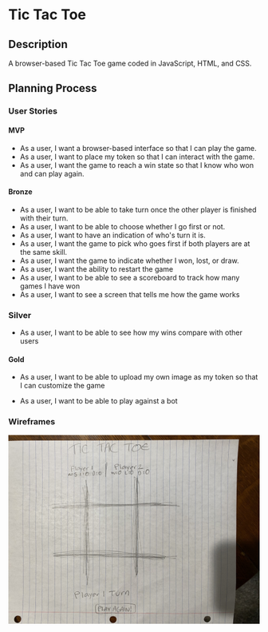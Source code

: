 # Tic Tac Toe

## Description

A browser-based Tic Tac Toe game coded in JavaScript, HTML, and CSS.

## Planning Process

### User Stories

#### MVP

- As a user, I want a browser-based interface so that I can play the game.
- As a user, I want to place my token so that I can interact with the game.
- As a user, I want the game to reach a win state so that I know who won and can play again. 

#### Bronze

- As a user, I want to be able to take turn once the other player is finished with their turn.
- As a user, I want to be able to choose whether I go first or not.
- As a user, I want to have an indication of who's turn it is.
- As a user, I want the game to pick who goes first if both players are at the same skill.
- As a user, I want the game to indicate whether I won, lost, or draw.
- As a user, I want the ability to restart the game
- As a user, I want to be able to see a scoreboard to track how many games I have won
- As a user, I want to see a screen that tells me how the game works

### Silver

- As a user, I want to be able to see how my wins compare with other users

#### Gold

- As a user, I want to be able to upload my own image as my token so that I can customize the game

- As a user, I want to be able to play against a bot

### Wireframes

![tic tac toe initial screen](./assets/wireframe.jpg)